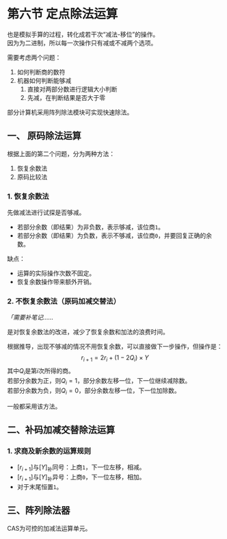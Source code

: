 # 第六节 定点除法运算

也是模拟手算的过程，转化成若干次“减法-移位”的操作。  
因为为二进制，所以每一次操作只有减或不减两个选项。

需要考虑两个问题：

1. 如何判断商的数符
2. 机器如何判断能够减
   1. 直接对两部分数进行逻辑大小判断
   2. 先减，在判断结果是否大于零

部分计算机采用阵列除法模块可实现快速除法。

## 一、 原码除法运算

根据上面的第二个问题，分为两种方法：

1. 恢复余数法
2. 原码比较法

### 1. 恢复余数法

先做减法进行试探是否够减。

* 若部分余数（即结果）为非负数，表示够减，该位商`1`。
* 若部分余数（即结果）为负数，表示不够减，该位商`0`，并要回复正确的余数。

缺点：

* 运算的实际操作次数不固定。
* 恢复余数操作带来额外开销。

### 2. 不恢复余数法（原码加减交替法）

*「需要补笔记……*

是对恢复余数法的改进，减少了恢复余数和加法的浪费时间。

根据推导，出现不够减的情况不用恢复余数，可以直接做下一步操作，但操作是：
$$
r_{i+1}=2r_i+(1-2Q_i)\times Y
$$
其中$Q_i$是第$i$次所得的商。  
若部分余数为正，则$Q_i=1$，部分余数左移一位，下一位继续减除数。  
若部分余数为负，则$Q_i=0$，部分余数左移一位，下一位加除数。

一般都采用该方法。

## 二、补码加减交替除法运算

### 1. 求商及新余数的运算规则

* $[r_{i+1}]$与$[Y]_\textrm{补}$同号：上商`1`，下一位左移，相减。
* $[r_{i+1}]$与$[Y]_\textrm{补}$异号：上商`0`，下一位左移，相加。
* 对于末尾恒置`1`。

## 三、阵列除法器

CAS为可控的加减法运算单元。